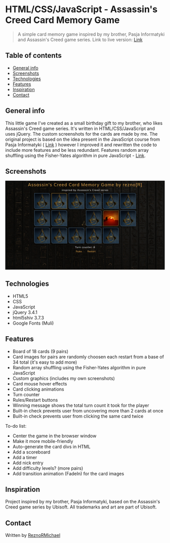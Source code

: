 # HTML/CSS/JavaScript - Assassin's Creed Card Memory Game
> A simple card memory game inspired by my brother, Pasja Informatyki and Assassin's Creed game series. Link to live version: [Link](https://reznor.tech/projects/ac-card-memory-game/game.html)

## Table of contents
* [General info](#general-info)
* [Screenshots](#screenshots)
* [Technologies](#technologies)
* [Features](#features)
* [Inspiration](#inspiration)
* [Contact](#contact)

## General info
This little game I've created as a small birthday gift to my brother, who likes Assassin's Creed game series. It's written in HTML/CSS/JavaScript and uses jQuery. The custom screenshots for the cards are made by me. The original project is based on the idea present in the JavaScript course from Pasja Informatyki ( [Link](https://www.youtube.com/watch?v=edNqTubHUU0) ) however I improved it and rewritten the code to include more features and be less redundant. Features random array shuffling using the Fisher-Yates algorithm in pure JavaScript - [Link](https://bost.ocks.org/mike/shuffle/).

## Screenshots
![Example screenshot](./img/screen1.jpg)

## Technologies
* HTML5
* CSS
* JavaScript
* jQuery 3.4.1
* html5shiv 3.7.3
* Google Fonts (Muli)

## Features
* Board of 18 cards (9 pairs)
* Card images for pairs are randomly choosen each restart from a base of 34 total (it's easy to add more)
* Random array shuffling using the Fisher-Yates algorithm in pure JavaScript
* Custom graphics (includes my own screenshots)
* Card mouse hover effects
* Card clicking animations
* Turn counter
* Rules/Restart buttons
* Winning message shows the total turn count it took for the player
* Built-in check prevents user from uncovering more than 2 cards at once
* Built-in check prevents user from clicking the same card twice

To-do list:
* Center the game in the browser window
* Make it more mobile-friendly
* Auto-generate the card divs in HTML
* Add a scoreboard
* Add a timer
* Add nick entry
* Add difficulty levels? (more pairs)
* Add transition animation (FadeIn) for the card images

## Inspiration
Project inspired by my brother, Pasja Informatyki, based on the Assassin's Creed game series by Ubisoft. All trademarks and art are part of Ubisoft.

## Contact
Written by [ReznoRMichael](https://github.com/ReznoRMichael)
